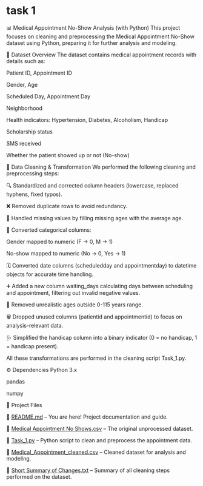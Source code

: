 # task 1
📊 Medical Appointment No-Show Analysis (with Python)
This project focuses on cleaning and preprocessing the Medical Appointment No-Show dataset using Python, preparing it for further analysis and modeling.

📝 Dataset Overview
The dataset contains medical appointment records with details such as:

Patient ID, Appointment ID

Gender, Age

Scheduled Day, Appointment Day

Neighborhood

Health indicators: Hypertension, Diabetes, Alcoholism, Handicap

Scholarship status

SMS received

Whether the patient showed up or not (No-show)

🧽 Data Cleaning & Transformation
We performed the following cleaning and preprocessing steps:

🔍 Standardized and corrected column headers (lowercase, replaced hyphens, fixed typos).

❌ Removed duplicate rows to avoid redundancy.

🚫 Handled missing values by filling missing ages with the average age.

🔢 Converted categorical columns:

Gender mapped to numeric (F → 0, M → 1)

No-show mapped to numeric (No → 0, Yes → 1)

🗓️ Converted date columns (scheduledday and appointmentday) to datetime objects for accurate time handling.

➕ Added a new column waiting_days calculating days between scheduling and appointment, filtering out invalid negative values.

🚫 Removed unrealistic ages outside 0-115 years range.

🗑️ Dropped unused columns (patientid and appointmentid) to focus on analysis-relevant data.

🩺 Simplified the handicap column into a binary indicator (0 = no handicap, 1 = handicap present).

All these transformations are performed in the cleaning script Task_1.py.

⚙️ Dependencies
Python 3.x

pandas

numpy

📁 Project Files

📘 [README.md](README.md) – You are here! Project documentation and guide.

📄 [Medical Appointment No Shows.csv](Medical%20Appointment%20No%20Shows.csv) – The original unprocessed dataset.

🧹 [Task_1.py](Task_1.py) – Python script to clean and preprocess the appointment data.

📄 [Medical_Appointment_cleaned.csv](Medical_Appointment_cleaned.csv ) – Cleaned dataset for analysis and modeling.

📝 [Short Summary of Changes.txt](Short%20Summary520of%20Changes.txt) – Summary of all cleaning steps performed on the dataset.



